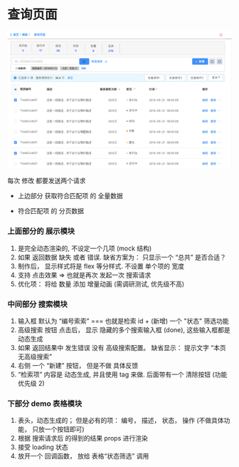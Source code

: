 # 查询页面

![](./docs/query.png)

每次 修改 都要发送两个请求
* 上边部分 获取符合匹配项 的 全量数据

* 符合匹配项 的 分页数据

### 上面部分的 展示模块

1. 是完全动态渲染的, 不设定一个几项 (mock 结构)
2. 如果 返回数据 缺失 或者 错误. 缺省方案为： 只显示一个 “总共” 是否合适？
3. 制作后， 显示样式将是 flex 等分样式. 不设置 单个项的 宽度
4. 支持 点击效果 => 也就是再次 发起一次 搜索请求
5. 优化项： 将给 数量 添加 增量动画 (需调研测试, 优先级不高)

### 中间部分 搜索模块

1. 输入框 默认为 “编号索索” === 也就是检索 id + (新增) 一个 "状态" 筛选功能
2. 高级搜索 按钮 点击后， 显示 隐藏的多个搜索输入框 (done), 这些输入框都是 动态生成
3. 如果 返回结果中 发生错误 没有 高级搜索配置。 缺省显示： 提示文字 “本页无高级搜索”
4. 右侧 一个 “新建” 按钮， 但是不做 具体反馈
5. “检索项” 内容是 动态生成, 并且使用 tag 来做. 后面带有一个 清除按钮 (功能 优先级 2)

### 下部分 demo 表格模块
1. 表头，动态生成的； 但是必有的项： 编号， 描述， 状态， 操作 (不做具体功能， 只放一个按钮即可)
2. 根据 搜索请求后 的得到的结果 props 进行渲染
3. 接受 loading 状态
4. 放开一个 回调函数， 放给 表格“状态筛选” 调用
